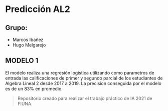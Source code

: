 <h1>Predicción AL2</h1>
<h2>Grupo: </h2>

- Marcos Ibañez 
- Hugo Melgarejo



<h2>MODELO 1</h2>
El modelo realiza una regresión logistica utilizando como parametros de entrada las calificaciones de primer y segundo parcial de los estudiantes de Algebra Lineal 2 
desde 2017 a 2019. La precision conseguida por el modelo es de un 83% en promedio.


>Repositorio creado para realizar el trabajo práctico de IA 2021 de FIUNA.
